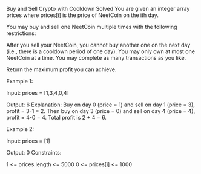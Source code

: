 Buy and Sell Crypto with Cooldown
Solved 
You are given an integer array prices where prices[i] is the price of NeetCoin on the ith day.

You may buy and sell one NeetCoin multiple times with the following restrictions:

After you sell your NeetCoin, you cannot buy another one on the next day (i.e., there is a cooldown period of one day).
You may only own at most one NeetCoin at a time.
You may complete as many transactions as you like.

Return the maximum profit you can achieve.

Example 1:

Input: prices = [1,3,4,0,4]

Output: 6
Explanation: Buy on day 0 (price = 1) and sell on day 1 (price = 3), profit = 3-1 = 2. Then buy on day 3 (price = 0) and sell on day 4 (price = 4), profit = 4-0 = 4. Total profit is 2 + 4 = 6.

Example 2:

Input: prices = [1]

Output: 0
Constraints:

1 <= prices.length <= 5000
0 <= prices[i] <= 1000

